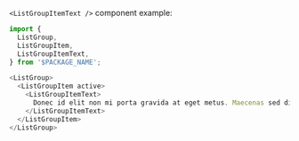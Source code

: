 `<ListGroupItemText />` component example:

```js
import { 
  ListGroup, 
  ListGroupItem,
  ListGroupItemText,
} from '$PACKAGE_NAME';

<ListGroup>
  <ListGroupItem active>
    <ListGroupItemText>
      Donec id elit non mi porta gravida at eget metus. Maecenas sed diam eget risus varius blandit.
    </ListGroupItemText>
  </ListGroupItem>
</ListGroup>
```



